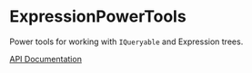 # ExpressionPowerTools

Power tools for working with `IQueryable` and Expression trees.

[API Documentation](docs\api\ExpressionPowerTools.Core.md)

